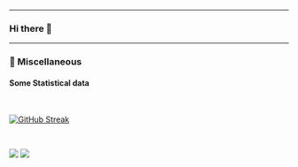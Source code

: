 *******

### Hi there 👋


*******************

### 💬 Miscellaneous

#### Some Statistical data

<br/>

[![GitHub Streak](https://github-readme-streak-stats.herokuapp.com/?user=mlittlec&theme=dark)](https://git.io/streak-stats)

<br/>

![](https://komarev.com/ghpvc/?username=mlittlec&color=lightgrey)
![](https://visitor-badge.glitch.me/badge?page_id=mlittlec.mlittlec)

<br/>

<!--
**mlittlec/mlittlec** is a ✨ _special_ ✨ repository because its `README.md` (this file) appears on your GitHub profile.

Here are some ideas to get you started:

- 🔭 I’m currently working on ...
- 🌱 I’m currently learning ...
- 👯 I’m looking to collaborate on ...
- 🤔 I’m looking for help with ...
- 💬 Ask me about ...
- 📫 How to reach me: ...
- 😄 Pronouns: ...
- ⚡ Fun fact: ...

Here are a couple of websites outlining stuff you can do in this file:

* https://docs.github.com/en/enterprise-server@3.5/account-and-profile/setting-up-and-managing-your-github-profile/customizing-your-profile/managing-your-profile-readme
* https://javascript.plainenglish.io/how-to-create-an-awesome-github-profile-readme-a474d5b45645
* https://github-readme-stats.vercel.app/api?username=mlittlec&show_icons=true&hide_border=true&&count_private=true&include_all_commits=true
* https://github.com/anuraghazra/github-readme-stats


These don't appear to be working currently: 

<br/>

[![mlittlec's GitHub stats](https://github-readme-stats.vercel.app/api?username=mlittlec&show_icons=true&theme=radical)](https://github.com/anuraghazra/github-readme-stats)

<br/>

![`mlittlec@`'s top languages](https://github-readme-stats.vercel.app/api/top-langs/?username=mlittlec&theme=cobalt&hide_title=true&layout=compact&langs_count=10&hide=html,javascript,css)



-->
